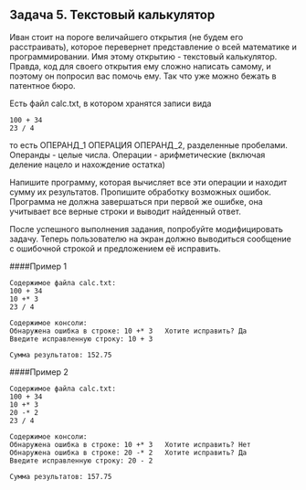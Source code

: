 ## Задача 5. Текстовый калькулятор
Иван стоит на пороге величайшего открытия (не будем его расстраивать), которое перевернет представление о всей математике и программировании. Имя этому открытию - текстовый калькулятор. Правда, код для своего открытия ему сложно написать самому, и поэтому он попросил вас помочь ему. Так что уже можно бежать в патентное бюро.

Есть файл calc.txt, в котором хранятся записи вида
````
100 + 34
23 / 4
````
то есть ОПЕРАНД_1 ОПЕРАЦИЯ ОПЕРАНД_2, разделенные пробелами.
Операнды - целые числа. Операции - арифметические (включая деление нацело и нахождение остатка)

Напишите программу, которая вычисляет все эти операции и находит сумму их результатов. Пропишите обработку возможных ошибок. Программа не должна завершаться при первой же ошибке, она учитывает все верные строки и выводит найденный ответ.

После успешного выполнения задания, попробуйте модифицировать задачу. Теперь пользователю на экран должно выводиться сообщение с ошибочной строкой и предложением её исправить.

####Пример 1
````
Содержимое файла calc.txt:
100 + 34
10 +* 3
23 / 4

Содержимое консоли:
Обнаружена ошибка в строке: 10 +* 3   Хотите исправить? Да
Введите исправленную строку: 10 + 3

Сумма результатов: 152.75
````

####Пример 2
````
Содержимое файла calc.txt:
100 + 34
10 +* 3
20 -* 2
23 / 4

Содержимое консоли:
Обнаружена ошибка в строке: 10 +* 3   Хотите исправить? Нет
Обнаружена ошибка в строке: 20 -* 2   Хотите исправить? Да
Введите исправленную строку: 20 - 2

Сумма результатов: 157.75
````
